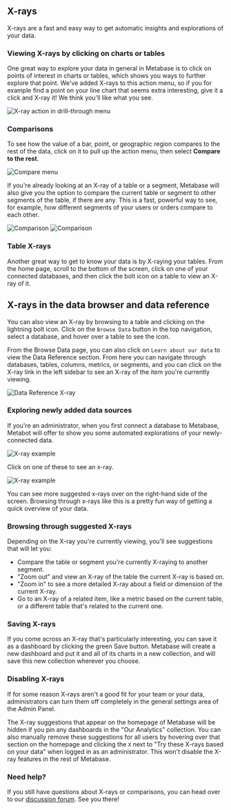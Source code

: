 ## X-rays

X-rays are a fast and easy way to get automatic insights and explorations of your data.

### Viewing X-rays by clicking on charts or tables

One great way to explore your data in general in Metabase is to click on points of interest in charts or tables, which shows you ways to further explore that point. We've added X-rays to this action menu, so if you for example find a point on your line chart that seems extra interesting, give it a click and X-ray it! We think you'll like what you see.

![X-ray action in drill-through menu](images/x-rays/drill-through.png)

### Comparisons

To see how the value of a bar, point, or geographic region compares to the rest of the data, click on it to pull up the action menu, then select **Compare to the rest**.

![Compare menu](images/x-rays/x-ray-compare-popover.png)

If you're already looking at an X-ray of a table or a segment, Metabase will also give you the option to compare the current table or segment to other segments of the table, if there are any. This is a fast, powerful way to see, for example, how different segments of your users or orders compare to each other.

![Comparison](images/x-rays/x-ray-comparison-1.png)
![Comparison](images/x-rays/x-ray-comparison-2.png)

### Table X-rays

Another great way to get to know your data is by X-raying your tables. From the home page, scroll to the bottom of the screen, click on one of your connected databases, and then click the bolt icon on a table to view an X-ray of it.

## X-rays in the data browser and data reference

You can also view an X-ray by browsing to a table and clicking on the lightning bolt icon. Click on the `Browse Data` button in the top navigation, select a database, and hover over a table to see the icon.

From the Browse Data page, you can also click on `Learn about our data` to view the Data Reference section. From here you can navigate through databases, tables, columns, metrics, or segments, and you can click on the X-ray link in the left sidebar to see an X-ray of the item you're currently viewing.

![Data Reference X-ray](images/x-rays/data-reference.png)

### Exploring newly added data sources

If you're an administrator, when you first connect a database to Metabase, Metabot will offer to show you some automated explorations of your newly-connected data.

![X-ray example](images/x-rays/suggestions.png)

Click on one of these to see an x-ray.

![X-ray example](images/x-rays/x-rays-browse.png)

You can see more suggested x-rays over on the right-hand side of the screen. Browsing through x-rays like this is a pretty fun way of getting a quick overview of your data.

### Browsing through suggested X-rays

Depending on the X-ray you're currently viewing, you'll see suggestions that will let you:

- Compare the table or segment you're currently X-raying to another segment.
- "Zoom out" and view an X-ray of the table the current X-ray is based on.
- "Zoom in" to see a more detailed X-ray about a field or dimension of the current X-ray.
- Go to an X-ray of a related item, like a metric based on the current table, or a different table that's related to the current one.

### Saving X-rays

If you come across an X-ray that's particularly interesting, you can save it as a dashboard by clicking the green Save button. Metabase will create a new dashboard and put it and all of its charts in a new collection, and will save this new collection wherever you choose.

### Disabling X-rays

If for some reason X-rays aren't a good fit for your team or your data, administrators can turn them off completely in the general settings area of the Admin Panel.

The X-ray suggestions that appear on the homepage of Metabase will be hidden if you pin any dashboards in the "Our Analytics" collection. You can also manually remove these suggestions for all users by hovering over that section on the homepage and clicking the `X` next to "Try these X-rays based on your data" when logged in as an administrator. This won't disable the X-ray features in the rest of Metabase.

### Need help?

If you still have questions about X-rays or comparisons, you can head over to our [discussion forum](https://discourse.metabase.com/). See you there!


